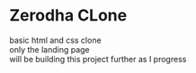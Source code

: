 # Zerodha CLone
basic html and css clone
<br>
only the landing page
<br>
will be building this project further as I progress
